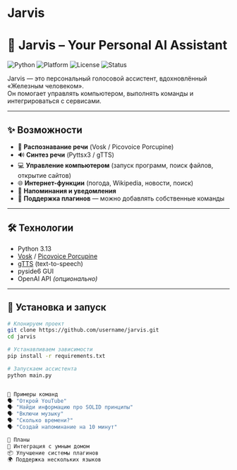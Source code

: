 # Jarvis
# 🤖 Jarvis – Your Personal AI Assistant

![Python](https://img.shields.io/badge/Python-3.10+-blue?logo=python)
![Platform](https://img.shields.io/badge/Platform-Windows%20%7C%20Linux-lightgrey)
![License](https://img.shields.io/badge/License-MIT-green)
![Status](https://img.shields.io/badge/Status-Active-brightgreen)

Jarvis — это персональный голосовой ассистент, вдохновлённый «Железным человеком».  
Он помогает управлять компьютером, выполнять команды и интегрироваться с сервисами.  

---

## ✨ Возможности
- 🎤 **Распознавание речи** (Vosk / Picovoice Porcupine)  
- 🔊 **Синтез речи** (Pyttsx3 / gTTS)  
- 💻 **Управление компьютером** (запуск программ, поиск файлов, открытие сайтов)  
- 🌐 **Интернет-функции** (погода, Wikipedia, новости, поиск)  
- 🔔 **Напоминания и уведомления**  
- 🧩 **Поддержка плагинов** — можно добавлять собственные команды  

---

## 🛠️ Технологии
- Python 3.13  
- [Vosk](https://alphacephei.com/vosk/) / [Picovoice Porcupine](https://picovoice.ai/platform/porcupine/)
- [gTTS](https://pypi.org/project/gTTS/) (text-to-speech)
- pyside6 GUI
- OpenAI API *(опционально)*  

---

## 🚀 Установка и запуск
```bash
# Клонируем проект
git clone https://github.com/username/jarvis.git
cd jarvis

# Устанавливаем зависимости
pip install -r requirements.txt

# Запускаем ассистента
python main.py


📌 Примеры команд
🗣️ "Открой YouTube"
🗣️ "Найди информацию про SOLID принципы"
🗣️ "Включи музыку"
🗣️ "Сколько времени?"
🗣️ "Создай напоминание на 10 минут"

🎯 Планы
🔗 Интеграция с умным домом
📦 Улучшение системы плагинов
🌍 Поддержка нескольких языков
